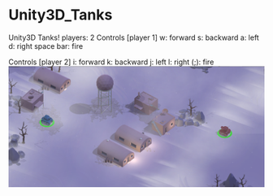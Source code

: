 # Unity3D_Tanks

Unity3D Tanks! 
players: 2
Controls [player 1]
w: forward
s: backward
a: left
d: right
space bar: fire

Controls [player 2]
i: forward
k: backward
j: left
l: right
(;): fire
![Alt text](https://github.com/TRO-draws/Unity3D_Tanks/blob/master/Screenshots/1.png)
